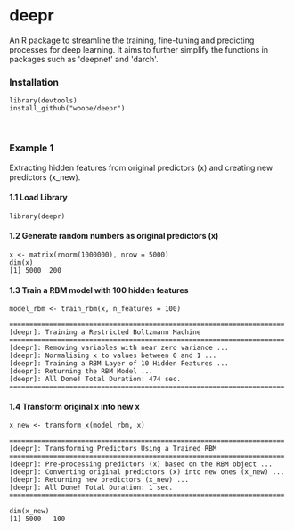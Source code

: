 deepr
=====

An R package to streamline the training, fine-tuning and predicting processes for deep learning. It aims to further simplify the functions in packages such as 'deepnet' and 'darch'.
<br>

### Installation
```
library(devtools)
install_github("woobe/deepr")
```
<br>

### Example 1

Extracting hidden features from original predictors (x) and creating new predictors (x_new).
<br>

#### 1.1 Load Library
```
library(deepr)
```

#### 1.2 Generate random numbers as original predictors (x)
```
x <- matrix(rnorm(1000000), nrow = 5000)
dim(x)
[1] 5000  200
```

#### 1.3 Train a RBM model with 100 hidden features
```
model_rbm <- train_rbm(x, n_features = 100)

=====================================================================
[deepr]: Training a Restricted Boltzmann Machine
=====================================================================
[deepr]: Removing variables with near zero variance ...
[deepr]: Normalising x to values between 0 and 1 ...
[deepr]: Training a RBM Layer of 10 Hidden Features ...
[deepr]: Returning the RBM Model ...
[deepr]: All Done! Total Duration: 474 sec.
=====================================================================
```

#### 1.4 Transform original x into new x
```
x_new <- transform_x(model_rbm, x)

=====================================================================
[deepr]: Transforming Predictors Using a Trained RBM
=====================================================================
[deepr]: Pre-processing predictors (x) based on the RBM object ...
[deepr]: Converting original predictors (x) into new ones (x_new) ...
[deepr]: Returning new predictors (x_new) ...
[deepr]: All Done! Total Duration: 1 sec.
=====================================================================

dim(x_new)
[1] 5000   100
```

